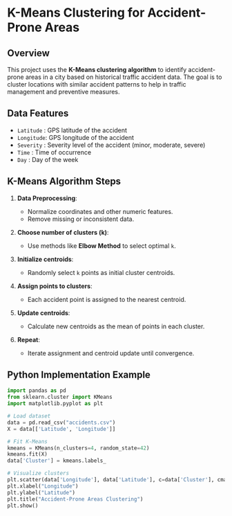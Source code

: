 # K-Means Clustering for Accident-Prone Areas

## Overview
This project uses the **K-Means clustering algorithm** to identify accident-prone areas in a city
based on historical traffic accident data. The goal is to cluster locations with similar accident
patterns to help in traffic management and preventive measures.

## Data Features
- `Latitude` : GPS latitude of the accident
- `Longitude`: GPS longitude of the accident
- `Severity` : Severity level of the accident (minor, moderate, severe)
- `Time`    : Time of occurrence
- `Day`     : Day of the week

## K-Means Algorithm Steps
1. **Data Preprocessing**:
   - Normalize coordinates and other numeric features.
   - Remove missing or inconsistent data.

2. **Choose number of clusters (k)**:
   - Use methods like **Elbow Method** to select optimal `k`.

3. **Initialize centroids**:
   - Randomly select `k` points as initial cluster centroids.

4. **Assign points to clusters**:
   - Each accident point is assigned to the nearest centroid.

5. **Update centroids**:
   - Calculate new centroids as the mean of points in each cluster.

6. **Repeat**:
   - Iterate assignment and centroid update until convergence.

## Python Implementation Example

```python
import pandas as pd
from sklearn.cluster import KMeans
import matplotlib.pyplot as plt

# Load dataset
data = pd.read_csv("accidents.csv")
X = data[['Latitude', 'Longitude']]

# Fit K-Means
kmeans = KMeans(n_clusters=4, random_state=42)
kmeans.fit(X)
data['Cluster'] = kmeans.labels_

# Visualize clusters
plt.scatter(data['Longitude'], data['Latitude'], c=data['Cluster'], cmap='viridis')
plt.xlabel("Longitude")
plt.ylabel("Latitude")
plt.title("Accident-Prone Areas Clustering")
plt.show()

